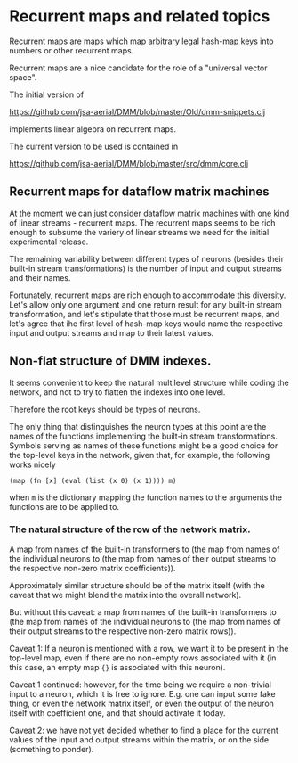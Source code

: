 # Recurrent maps and related topics

Recurrent maps are maps which map arbitrary legal hash-map keys
into numbers or other recurrent maps.

Recurrent maps are a nice candidate for the role of a "universal vector space".

The initial version of

https://github.com/jsa-aerial/DMM/blob/master/Old/dmm-snippets.clj

implements linear algebra on recurrent maps.

The current version to be used is contained in

https://github.com/jsa-aerial/DMM/blob/master/src/dmm/core.clj


## Recurrent maps for dataflow matrix machines

At the moment we can just consider dataflow matrix machines
with one kind of linear streams - recurrent maps. The recurrent
maps seems to be rich enough to subsume the variery of
linear streams we need for the initial experimental release.

The remaining variability between different types of neurons
(besides their built-in stream transformations) is the number
of input and output streams and their names.

Fortunately, recurrent maps are rich enough to accommodate
this diversity. Let's allow only one argument and one
return result for any built-in stream transformation,
and let's stipulate that those must be recurrent maps,
and let's agree that ihe first level of hash-map keys
would name the respective input and output
streams and map to their latest values.

## Non-flat structure of DMM indexes.

It seems convenient to keep the natural multilevel structure
while coding the network, and not to try to flatten the indexes
into one level.

Therefore the root keys should be types of neurons.

The only thing that distinguishes the neuron types at this
point are the names of the functions implementing the built-in
stream transformations. Symbols serving as names of these functions
might be a good choice for the top-level keys in the network,
given that, for example, the following works nicely

`(map (fn [x] (eval (list (x 0) (x 1)))) m)`

when `m` is the dictionary mapping the function
names to the arguments the functions are to be applied to.

### The natural structure of the row of the network matrix.

A map from names of the built-in transformers to
(the map from names of the individual neurons to
(the map from names of their output streams to the
respective non-zero matrix coefficients)).

Approximately similar structure should be of the matrix
itself (with the caveat that we might blend the matrix into
the overall network).

But without this caveat: a map from names of the built-in transformers to
(the map from names of the individual neurons to
(the map from names of their output streams to the
respective non-zero matrix rows)).

Caveat 1: If a neuron is mentioned with a row, we want it to be present
in the top-level map, even if there are no non-empty rows associated with
it (in this case, an empty map `{}` is associated with this neuron).

Caveat 1 continued: however, for the time being we require
a non-trivial input to a neuron, which it is free to ignore.
E.g. one can input some fake thing, or even the network matrix itself,
or even the output of the neuron itself with coefficient one,
and that should activate it today.

Caveat 2: we have not yet decided whether to find a place for the
current values of the input and output streams within the matrix,
or on the side (something to ponder).
